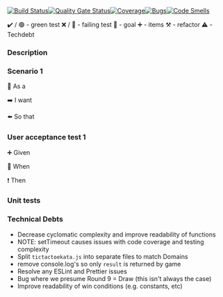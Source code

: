 [![Build Status](https://travis-ci.com/sylk80/tictactoe_team.svg?branch=main)](https://travis-ci.com/sylk80/tictactoe_team)[![Quality Gate Status](https://sonarcloud.io/api/project_badges/measure?project=sylk80_tictactoe_team&metric=alert_status)](https://sonarcloud.io/dashboard?id=sylk80_tictactoe_team)[![Coverage](https://sonarcloud.io/api/project_badges/measure?project=sylk80_tictactoe_team&metric=coverage)](https://sonarcloud.io/dashboard?id=sylk80_tictactoe_team)[![Bugs](https://sonarcloud.io/api/project_badges/measure?project=sylk80_tictactoe_team&metric=bugs)](https://sonarcloud.io/dashboard?id=sylk80_tictactoe_team)[![Code Smells](https://sonarcloud.io/api/project_badges/measure?project=sylk80_tictactoe_team&metric=code_smells)](https://sonarcloud.io/dashboard?id=sylk80_tictactoe_team)

:heavy_check_mark: / :green_circle: - green test
:x: / :red_circle: - failing test
:dart: - goal
:heavy_plus_sign: - items
:hammer_and_pick: - refactor
:warning: - Techdebt

### Description

### Scenario 1

:radio_button: As a

:arrow_right: I want

:arrow_left: So that

### User acceptance test 1

:heavy_plus_sign: Given

:construction: When

:heavy_exclamation_mark: Then

### Unit tests

### Technical Debts

-   Decrease cyclomatic complexity and improve readability of functions
-   NOTE: setTimeout causes issues with code coverage and testing complexity
-   Split `tictactoekata.js` into separate files to match Domains
-   remove console.log's so only `result` is returned by game
-   Resolve any ESLint and Prettier issues
-   Bug where we presume Round 9 = Draw (this isn't always the case)
-   Improve readability of win conditions (e.g. constants, etc)
